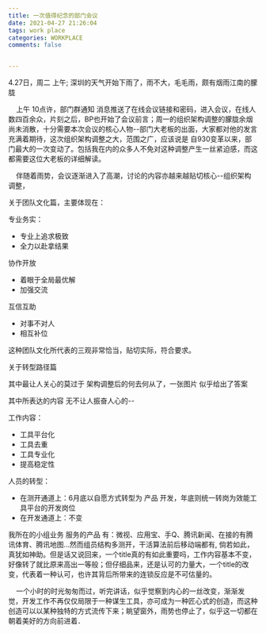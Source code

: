 ```yaml
---
title: 一次值得纪念的部门会议
date: 2021-04-27 21:26:04
tags: work place
categories: WORKPLACE
comments: false 


---
```


4.27日，周二 上午; 深圳的天气开始下雨了，雨不大，毛毛雨，颇有烟雨江南的朦胧

<!--more-->

&nbsp;&nbsp;&nbsp;&nbsp;上午 10点许，部门群通知 消息推送了在线会议链接和密码，进入会议，在线人数四百余众，片刻之后，BP也开始了会议前言；周一的组织架构调整的朦胧余烟尚未消散，十分需要本次会议的核心人物--部门大老板的出面，大家都对他的发言充满着期待，这次组织架构调整之大，范围之广，应该说是 自930变革以来，部门最大的一次变动了。包括我在内的众多人不免对这种调整产生一丝紧迫感，而这都需要这位大老板的详细解读。

&nbsp;&nbsp;&nbsp;&nbsp;伴随着雨势，会议逐渐进入了高潮，讨论的内容亦越来越贴切核心--组织架构调整，

关于团队文化篇，主要体现在：

专业务实：

- 专业上追求极致
- 全力以赴拿结果

协作开放

- 着眼于全局最优解
- 加强交流

互信互助

- 对事不对人
- 相互补位

这种团队文化所代表的三观非常恰当，贴切实际，符合要求。

关于转型路径篇


其中最让人关心的莫过于 架构调整后的何去何从了，一张图片 似乎给出了答案

其中所表达的内容 无不让人振奋人心的--

工作内容：

- 工具平台化
- 工具去重
- 工具专业化
- 提高稳定性

人员的转型：

- 在测开通道上：6月底以自愿方式转型为 产品 开发，年底则统一转岗为效能工具平台的开发岗位
- 在开发通道上：不变

我所在的小组业务 服务的产品 有：微视、应用宝、手Q、腾讯新闻、在接的有腾讯体育、腾讯地图…然而组员结构多测开，干活算法前后移动端都有, 倘若如此，真犹如神助。但是话又说回来，一个title真的有如此重要吗，工作内容基本不变，好像转了就比原来高出一等般；但仔细品来，还是认可的力量大，一个title的改变，代表着一种认可，也许其背后所带来的连锁反应是不可估量的。

&nbsp;&nbsp;&nbsp;&nbsp;一个小时的时光匆匆而过，听完讲话，似乎觉察到内心的一丝改变，渐渐发觉，开发工作不再仅仅局限于一种谋生工具，亦可成为一种匠心式的创造，而这种创造可以以某种独特的方式流传下来；眺望窗外，雨势也停止了，似乎这一切都在朝着美好的方向前进着．

